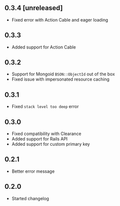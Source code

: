 ## 0.3.4 [unreleased]

- Fixed error with Action Cable and eager loading

## 0.3.3

- Added support for Action Cable

## 0.3.2

- Support for Mongoid `BSON::ObjectId` out of the box
- Fixed issue with impersonated resource caching

## 0.3.1

- Fixed `stack level too deep` error

## 0.3.0

- Fixed compatibility with Clearance
- Added support for Rails API
- Added support for custom primary key

## 0.2.1

- Better error message

## 0.2.0

- Started changelog
